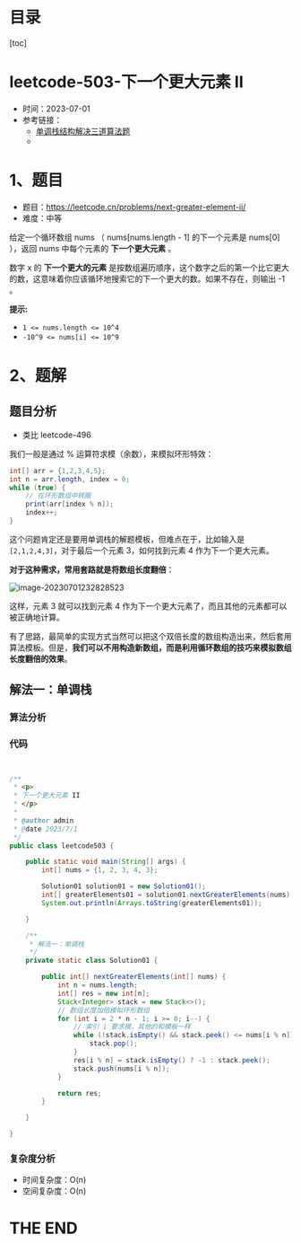 # 目录

[toc]

# leetcode-503-下一个更大元素 II

- 时间：2023-07-01
- 参考链接：
  - [单调栈结构解决三道算法题](https://labuladong.gitee.io/algo/di-yi-zhan-da78c/shou-ba-sh-daeca/dan-diao-z-1bebe/)
  - 




# 1、题目

- 题目：https://leetcode.cn/problems/next-greater-element-ii/
- 难度：中等



给定一个循环数组 nums （ nums[nums.length - 1] 的下一个元素是 nums[0] ），返回 nums 中每个元素的 **下一个更大元素** 。

数字 x 的 **下一个更大的元素** 是按数组遍历顺序，这个数字之后的第一个比它更大的数，这意味着你应该循环地搜索它的下一个更大的数。如果不存在，则输出 -1 。



**提示:**

+ `1 <= nums.length <= 10^4`
+ `-10^9 <= nums[i] <= 10^9`





# 2、题解

## 题目分析

- 类比 leetcode-496



我们一般是通过 % 运算符求模（余数），来模拟环形特效：

```java
int[] arr = {1,2,3,4,5};
int n = arr.length, index = 0;
while (true) {
    // 在环形数组中转圈
    print(arr[index % n]);
    index++;
}
```

这个问题肯定还是要用单调栈的解题模板，但难点在于，比如输入是 `[2,1,2,4,3]`，对于最后一个元素 3，如何找到元素 4 作为下一个更大元素。

**对于这种需求，常用套路就是将数组长度翻倍**：

![image-20230701232828523](https://2021-joker.oss-cn-shanghai.aliyuncs.com/java_img/image-20230701232828523.png)

这样，元素 3 就可以找到元素 4 作为下一个更大元素了，而且其他的元素都可以被正确地计算。

有了思路，最简单的实现方式当然可以把这个双倍长度的数组构造出来，然后套用算法模板。但是，**我们可以不用构造新数组，而是利用循环数组的技巧来模拟数组长度翻倍的效果**。



## 解法一：单调栈

### 算法分析





### 代码

```java


/**
 * <p>
 * 下一个更大元素 II
 * </p>
 *
 * @author admin
 * @date 2023/7/1
 */
public class leetcode503 {

    public static void main(String[] args) {
        int[] nums = {1, 2, 3, 4, 3};

        Solution01 solution01 = new Solution01();
        int[] greaterElements01 = solution01.nextGreaterElements(nums);
        System.out.println(Arrays.toString(greaterElements01));

    }

    /**
     * 解法一：单调栈
     */
    private static class Solution01 {

        public int[] nextGreaterElements(int[] nums) {
            int n = nums.length;
            int[] res = new int[n];
            Stack<Integer> stack = new Stack<>();
            // 数组长度加倍模拟环形数组
            for (int i = 2 * n - 1; i >= 0; i--) {
                // 索引 i 要求模，其他的和模板一样
                while (!stack.isEmpty() && stack.peek() <= nums[i % n]) {
                    stack.pop();
                }
                res[i % n] = stack.isEmpty() ? -1 : stack.peek();
                stack.push(nums[i % n]);
            }

            return res;
        }

    }

}

```





### 复杂度分析

- 时间复杂度：O(n)
- 空间复杂度：O(n)









# THE END